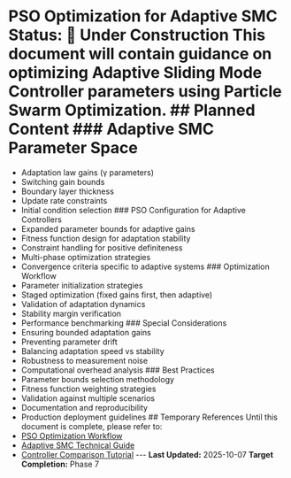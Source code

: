 # PSO Optimization for Adaptive SMC **Status:** 🚧 Under Construction This document will contain guidance on optimizing Adaptive Sliding Mode Controller parameters using Particle Swarm Optimization. ## Planned Content ### Adaptive SMC Parameter Space
- Adaptation law gains (γ parameters)
- Switching gain bounds
- Boundary layer thickness
- Update rate constraints
- Initial condition selection ### PSO Configuration for Adaptive Controllers
- Expanded parameter bounds for adaptive gains
- Fitness function design for adaptation stability
- Constraint handling for positive definiteness
- Multi-phase optimization strategies
- Convergence criteria specific to adaptive systems ### Optimization Workflow
- Parameter initialization strategies
- Staged optimization (fixed gains first, then adaptive)
- Validation of adaptation dynamics
- Stability margin verification
- Performance benchmarking ### Special Considerations
- Ensuring bounded adaptation gains
- Preventing parameter drift
- Balancing adaptation speed vs stability
- Robustness to measurement noise
- Computational overhead analysis ### Best Practices
- Parameter bounds selection methodology
- Fitness function weighting strategies
- Validation against multiple scenarios
- Documentation and reproducibility
- Production deployment guidelines ## Temporary References Until this document is complete, please refer to:
- [PSO Optimization Workflow](pso-optimization-workflow.md)
- [Adaptive SMC Technical Guide](../../controllers/adaptive_smc_technical_guide.md)
- [Controller Comparison Tutorial](../tutorials/tutorial-02-controller-comparison.md) --- **Last Updated:** 2025-10-07
**Target Completion:** Phase 7
